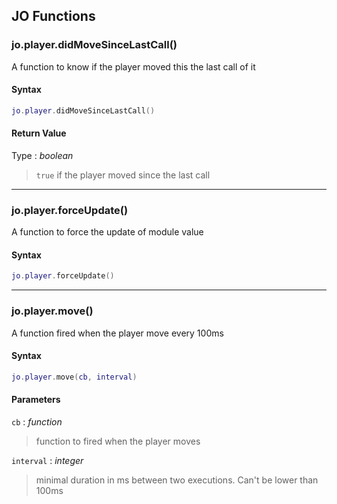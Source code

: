 
## JO Functions

### jo.player.didMoveSinceLastCall()

<!-- @include: ./slots/headers.md#client|jo.player.didMoveSinceLastCall -->

A function to know if the player moved this the last call of it <br>

<!-- @include: ./slots/descriptions.md#client|jo.player.didMoveSinceLastCall -->

#### Syntax

```lua
jo.player.didMoveSinceLastCall()
```

#### Return Value

Type : _boolean_

> `true` if the player moved since the last call

<!-- @include: ./slots/examples.md#client|jo.player.didMoveSinceLastCall -->

<!-- @include: ./slots/footers.md#client|jo.player.didMoveSinceLastCall -->

---

### jo.player.forceUpdate()

<!-- @include: ./slots/headers.md#client|jo.player.forceUpdate -->

A function to force the update of module value <br>

<!-- @include: ./slots/descriptions.md#client|jo.player.forceUpdate -->

#### Syntax

```lua
jo.player.forceUpdate()
```

<!-- @include: ./slots/examples.md#client|jo.player.forceUpdate -->

<!-- @include: ./slots/footers.md#client|jo.player.forceUpdate -->

---

### jo.player.move()

<!-- @include: ./slots/headers.md#client|jo.player.move -->

A function fired when the player move every 100ms <br>

<!-- @include: ./slots/descriptions.md#client|jo.player.move -->

#### Syntax

```lua
jo.player.move(cb, interval)
```

#### Parameters

`cb` : _function_
> function to fired when the player moves
>

`interval` : _integer_ <BadgeOptional />
> minimal duration in ms between two executions. Can't be lower than 100ms
>

<!-- @include: ./slots/examples.md#client|jo.player.move -->

<!-- @include: ./slots/footers.md#client|jo.player.move -->

